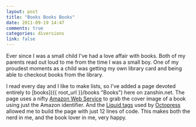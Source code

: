 ```yaml
---
layout: post
title: "Books Books Books"
date: 2011-09-19 14:47
comments: true
categories: diversions
link: false
---
```

Ever since I was a small child I've had a love affair with books. Both of
my parents read out loud to me from the time I was a small boy. One of
my proudest moments as a child was getting my own library card and being
able to checkout books from the library.

I read every day and I like to make lists, so I've added a page devoted
entirely to [books]({{ root_url }}/books "Books") here on zanshin.net.
The page uses a nifty [Amazon Web Service](http://zanshin.net/2011/08/24/amazon-plugin-for-octopress/ "Amazon Plugin for Octopress") to grab the cover image of a
book using just the Amazon identifier. And the [Liquid tags](http://wiki.shopify.com/UsingLiquid "Liquid tags") used by
[Octopress](http://octopress.org "Octopress") allowed me to build the page with just 12 lines of code. This
makes both the nerd in me, and the book lover in me, very happy.
